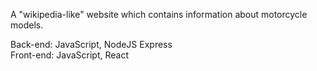 A "wikipedia-like" website which contains information about motorcycle models.  
  
Back-end: JavaScript, NodeJS Express  
Front-end: JavaScript, React
